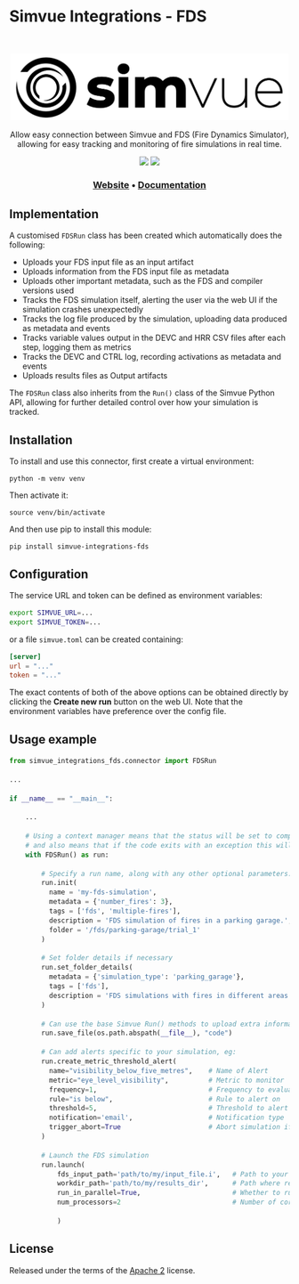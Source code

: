 # Simvue Integrations - FDS

<br/>

<p align="center">
  <picture>
    <source media="(prefers-color-scheme: dark)" srcset="https://github.com/simvue-io/.github/blob/5eb8cfd2edd3269259eccd508029f269d993282f/simvue-white.png" />
    <source media="(prefers-color-scheme: light)" srcset="https://github.com/simvue-io/.github/blob/5eb8cfd2edd3269259eccd508029f269d993282f/simvue-black.png" />
    <img alt="Simvue" src="https://github.com/simvue-io/.github/blob/5eb8cfd2edd3269259eccd508029f269d993282f/simvue-black.png" width="500">
  </picture>
</p>

<p align="center">
Allow easy connection between Simvue and FDS (Fire Dynamics Simulator), allowing for easy tracking and monitoring of fire simulations in real time.
</p>

<div align="center">
<a href="https://github.com/simvue-io/client/blob/main/LICENSE" target="_blank"><img src="https://img.shields.io/github/license/simvue-io/client"/></a>
<img src="https://img.shields.io/badge/3.10%20%7C%203.11%20%7C%203.12%20%7C%203.13-blue">
</div>

<h3 align="center">
 <a href="https://simvue.io"><b>Website</b></a>
  •
  <a href="https://docs.simvue.io"><b>Documentation</b></a>
</h3>

## Implementation
A customised `FDSRun` class has been created which automatically does the following:

* Uploads your FDS input file as an input artifact
* Uploads information from the FDS input file as metadata
* Uploads other important metadata, such as the FDS and compiler versions used
* Tracks the FDS simulation itself, alerting the user via the web UI if the simulation crashes unexpectedly
* Tracks the log file produced by the simulation, uploading data produced as metadata and events
* Tracks variable values output in the DEVC and HRR CSV files after each step, logging them as metrics
* Tracks the DEVC and CTRL log, recording activations as metadata and events
* Uploads results files as Output artifacts

The `FDSRun` class also inherits from the `Run()` class of the Simvue Python API, allowing for further detailed control over how your simulation is tracked.

## Installation
To install and use this connector, first create a virtual environment:
```
python -m venv venv
```
Then activate it:
```
source venv/bin/activate
```
And then use pip to install this module:
```
pip install simvue-integrations-fds
```

## Configuration
The service URL and token can be defined as environment variables:
```sh
export SIMVUE_URL=...
export SIMVUE_TOKEN=...
```
or a file `simvue.toml` can be created containing:
```toml
[server]
url = "..."
token = "..."
```
The exact contents of both of the above options can be obtained directly by clicking the **Create new run** button on the web UI. Note that the environment variables have preference over the config file.

## Usage example
```python
from simvue_integrations_fds.connector import FDSRun

...

if __name__ == "__main__":

    ...

    # Using a context manager means that the status will be set to completed automatically,
    # and also means that if the code exits with an exception this will be reported to Simvue
    with FDSRun() as run:

        # Specify a run name, along with any other optional parameters:
        run.init(
          name = 'my-fds-simulation',                                   # Run name
          metadata = {'number_fires': 3},                               # Metadata
          tags = ['fds', 'multiple-fires'],                             # Tags
          description = 'FDS simulation of fires in a parking garage.', # Description
          folder = '/fds/parking-garage/trial_1'                        # Folder path
        )

        # Set folder details if necessary
        run.set_folder_details(
          metadata = {'simulation_type': 'parking_garage'},             # Metadata
          tags = ['fds'],                                               # Tags
          description = 'FDS simulations with fires in different areas' # Description
        )

        # Can use the base Simvue Run() methods to upload extra information, eg:
        run.save_file(os.path.abspath(__file__), "code")

        # Can add alerts specific to your simulation, eg:
        run.create_metric_threshold_alert(
          name="visibility_below_five_metres",    # Name of Alert 
          metric="eye_level_visibility",          # Metric to monitor
          frequency=1,                            # Frequency to evaluate rule at (mins)
          rule="is below",                        # Rule to alert on
          threshold=5,                            # Threshold to alert on
          notification='email',                   # Notification type
          trigger_abort=True                      # Abort simulation if triggered
        )

        # Launch the FDS simulation
        run.launch(
            fds_input_path='path/to/my/input_file.i',   # Path to your FDS input file
            workdir_path='path/to/my/results_dir',      # Path where results should be created
            run_in_parallel=True,                       # Whether to run in parallel using MPI
            num_processors=2                            # Number of cores to use if in parallel

            )

```

## License

Released under the terms of the [Apache 2](https://github.com/simvue-io/client/blob/main/LICENSE) license.

